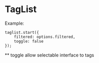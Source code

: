 # TagList
Example:
```
taglist.start({
    filtered: options.filtered,
    toggle: false
});
```
** toggle allow selectable interface to tags
